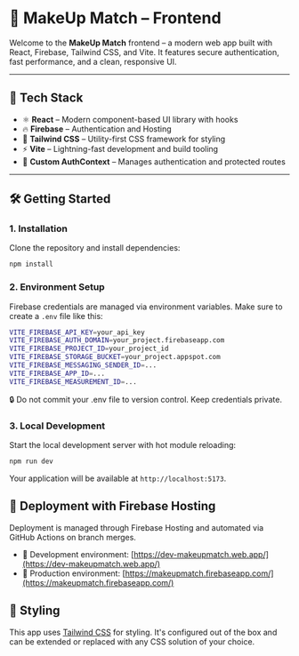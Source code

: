 # 💄 MakeUp Match – Frontend

Welcome to the **MakeUp Match** frontend – a modern web app built with React, Firebase, Tailwind CSS, and Vite. It features secure authentication, fast performance, and a clean, responsive UI.

---

## 🚀 Tech Stack

- ⚛️ **React** – Modern component-based UI library with hooks  
- 🔥 **Firebase** – Authentication and Hosting  
- 💨 **Tailwind CSS** – Utility-first CSS framework for styling  
- ⚡ **Vite** – Lightning-fast development and build tooling  
- 🔐 **Custom AuthContext** – Manages authentication and protected routes  

---

## 🛠 Getting Started

### 1. Installation

Clone the repository and install dependencies:

```bash
npm install
```


### 2. Environment Setup

Firebase credentials are managed via environment variables.
Make sure to create a `.env` file like this:
```bash
VITE_FIREBASE_API_KEY=your_api_key
VITE_FIREBASE_AUTH_DOMAIN=your_project.firebaseapp.com
VITE_FIREBASE_PROJECT_ID=your_project_id
VITE_FIREBASE_STORAGE_BUCKET=your_project.appspot.com
VITE_FIREBASE_MESSAGING_SENDER_ID=...
VITE_FIREBASE_APP_ID=...
VITE_FIREBASE_MEASUREMENT_ID=...
```
🔒 Do not commit your .env file to version control. Keep credentials private.

### 3. Local Development

Start the local development server with hot module reloading:

```bash
npm run dev
```

Your application will be available at `http://localhost:5173`.

## 🚚 Deployment with Firebase Hosting

Deployment is managed through Firebase Hosting and automated via GitHub Actions on branch merges.

- 🧪 Development environment: [https://dev-makeupmatch.web.app/](https://dev-makeupmatch.web.app/)
- 🚀 Production environment: [https://makeupmatch.firebaseapp.com/](https://makeupmatch.firebaseapp.com/)

## 🎨 Styling

This app uses [Tailwind CSS](https://tailwindcss.com/) for styling. It's configured out of the box and can be extended or replaced with any CSS solution of your choice.
